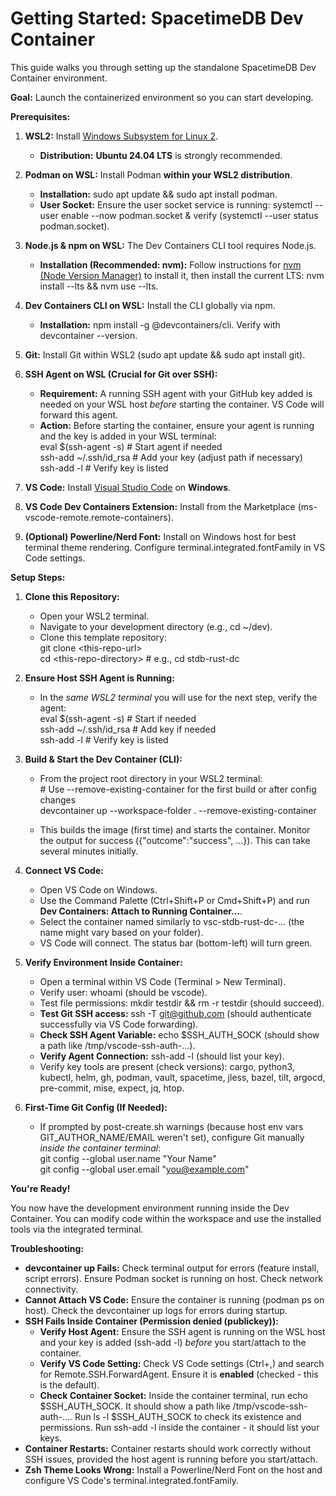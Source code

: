 # **Getting Started: SpacetimeDB Dev Container**

This guide walks you through setting up the standalone SpacetimeDB Dev Container environment.

**Goal:** Launch the containerized environment so you can start developing.

**Prerequisites:**

1. **WSL2:** Install [Windows Subsystem for Linux 2](https://learn.microsoft.com/en-us/windows/wsl/install).  
   * **Distribution:** **Ubuntu 24.04 LTS** is strongly recommended.  
2. **Podman on WSL:** Install Podman **within your WSL2 distribution**.  
   * **Installation:** sudo apt update && sudo apt install podman.  
   * **User Socket:** Ensure the user socket service is running: systemctl \--user enable \--now podman.socket & verify (systemctl \--user status podman.socket).  
3. **Node.js & npm on WSL:** The Dev Containers CLI tool requires Node.js.  
   * **Installation (Recommended: nvm):** Follow instructions for [nvm (Node Version Manager)](https://github.com/nvm-sh/nvm) to install it, then install the current LTS: nvm install \--lts && nvm use \--lts.  
4. **Dev Containers CLI on WSL:** Install the CLI globally via npm.  
   * **Installation:** npm install \-g @devcontainers/cli. Verify with devcontainer \--version.  
5. **Git:** Install Git within WSL2 (sudo apt update && sudo apt install git).  
6. **SSH Agent on WSL (Crucial for Git over SSH):**  
   * **Requirement:** A running SSH agent with your GitHub key added is needed on your WSL host *before* starting the container. VS Code will forward this agent.  
   * **Action:** Before starting the container, ensure your agent is running and the key is added in your WSL terminal:  
     eval $(ssh-agent \-s)      \# Start agent if needed  
     ssh-add \~/.ssh/id\_rsa   \# Add your key (adjust path if necessary)  
     ssh-add \-l              \# Verify key is listed

7. **VS Code:** Install [Visual Studio Code](https://code.visualstudio.com/) on **Windows**.  
8. **VS Code Dev Containers Extension:** Install from the Marketplace (ms-vscode-remote.remote-containers).  
9. **(Optional) Powerline/Nerd Font:** Install on Windows host for best terminal theme rendering. Configure terminal.integrated.fontFamily in VS Code settings.

**Setup Steps:**

1. **Clone this Repository:**  
   * Open your WSL2 terminal.  
   * Navigate to your development directory (e.g., cd \~/dev).  
   * Clone this template repository:  
     git clone \<this-repo-url\>  
     cd \<this-repo-directory\> \# e.g., cd stdb-rust-dc

2. **Ensure Host SSH Agent is Running:**  
   * In the *same WSL2 terminal* you will use for the next step, verify the agent:  
     eval $(ssh-agent \-s)   \# Start if needed  
     ssh-add \~/.ssh/id\_rsa \# Add key if needed  
     ssh-add \-l           \# Verify key is listed

3. **Build & Start the Dev Container (CLI):**  
   * From the project root directory in your WSL2 terminal:  
     \# Use \--remove-existing-container for the first build or after config changes  
     devcontainer up \--workspace-folder . \--remove-existing-container

   * This builds the image (first time) and starts the container. Monitor the output for success ({"outcome":"success", ...}). This can take several minutes initially.  
4. **Connect VS Code:**  
   * Open VS Code on Windows.  
   * Use the Command Palette (Ctrl+Shift+P or Cmd+Shift+P) and run **Dev Containers: Attach to Running Container...**.  
   * Select the container named similarly to vsc-stdb-rust-dc-... (the name might vary based on your folder).  
   * VS Code will connect. The status bar (bottom-left) will turn green.  
5. **Verify Environment Inside Container:**  
   * Open a terminal within VS Code (Terminal \> New Terminal).  
   * Verify user: whoami (should be vscode).  
   * Test file permissions: mkdir testdir && rm \-r testdir (should succeed).  
   * **Test Git SSH access:** ssh \-T git@github.com (should authenticate successfully via VS Code forwarding).  
   * **Check SSH Agent Variable:** echo $SSH\_AUTH\_SOCK (should show a path like /tmp/vscode-ssh-auth-...).  
   * **Verify Agent Connection:** ssh-add \-l (should list your key).  
   * Verify key tools are present (check versions): cargo, python3, kubectl, helm, gh, podman, vault, spacetime, jless, bazel, tilt, argocd, pre-commit, mise, expect, jq, htop.  
6. **First-Time Git Config (If Needed):**  
   * If prompted by post-create.sh warnings (because host env vars GIT\_AUTHOR\_NAME/EMAIL weren't set), configure Git manually *inside the container terminal*:  
     git config \--global user.name "Your Name"  
     git config \--global user.email "you@example.com"

**You're Ready\!**

You now have the development environment running inside the Dev Container. You can modify code within the workspace and use the installed tools via the integrated terminal.

**Troubleshooting:**

* **devcontainer up Fails:** Check terminal output for errors (feature install, script errors). Ensure Podman socket is running on host. Check network connectivity.  
* **Cannot Attach VS Code:** Ensure the container is running (podman ps on host). Check the devcontainer up logs for errors during startup.  
* **SSH Fails Inside Container (Permission denied (publickey)):**  
  * **Verify Host Agent:** Ensure the SSH agent is running on the WSL host and your key is added (ssh-add \-l) *before* you start/attach to the container.  
  * **Verify VS Code Setting:** Check VS Code settings (Ctrl+,) and search for Remote.SSH.ForwardAgent. Ensure it is **enabled** (checked \- this is the default).  
  * **Check Container Socket:** Inside the container terminal, run echo $SSH\_AUTH\_SOCK. It should show a path like /tmp/vscode-ssh-auth-.... Run ls \-l $SSH\_AUTH\_SOCK to check its existence and permissions. Run ssh-add \-l inside the container \- it should list your keys.  
* **Container Restarts:** Container restarts should work correctly without SSH issues, provided the host agent is running before you start/attach.  
* **Zsh Theme Looks Wrong:** Install a Powerline/Nerd Font on the host and configure VS Code's terminal.integrated.fontFamily.